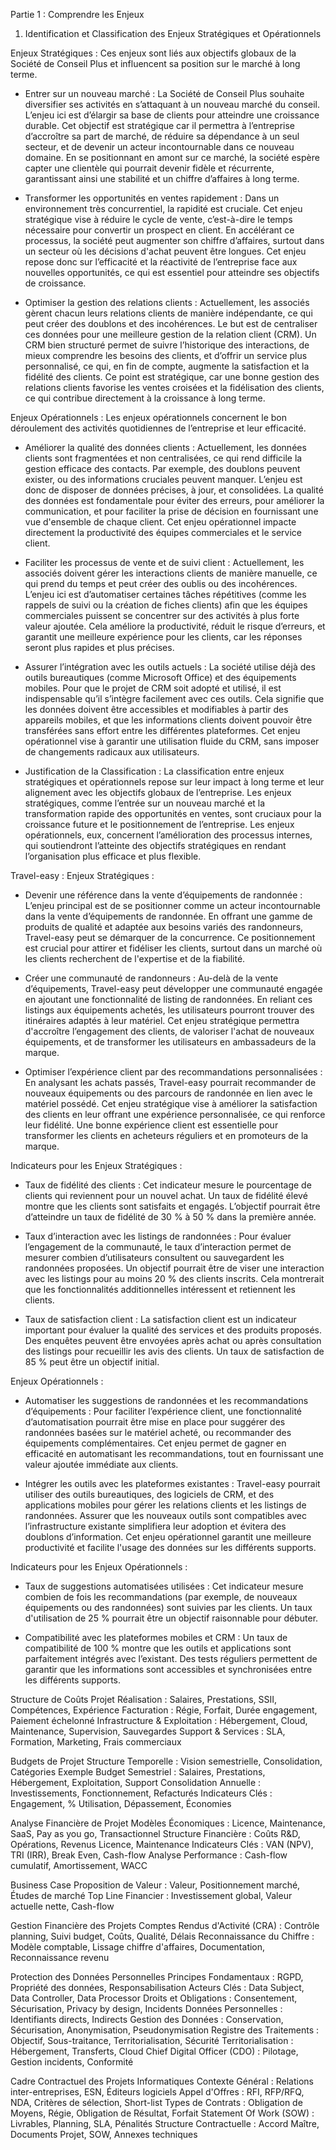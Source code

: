 Partie 1 : Comprendre les Enjeux 
1.	Identification et Classification des Enjeux Stratégiques et Opérationnels

Enjeux Stratégiques :
Ces enjeux sont liés aux objectifs globaux de la Société de Conseil Plus et influencent sa position sur le marché à long terme.
-	Entrer sur un nouveau marché :
La Société de Conseil Plus souhaite diversifier ses activités en s’attaquant à un nouveau marché du conseil. L’enjeu ici est d’élargir sa base de clients pour atteindre une croissance durable. Cet objectif est stratégique car il permettra à l’entreprise d’accroître sa part de marché, de réduire sa dépendance à un seul secteur, et de devenir un acteur incontournable dans ce nouveau domaine. En se positionnant en amont sur ce marché, la société espère capter une clientèle qui pourrait devenir fidèle et récurrente, garantissant ainsi une stabilité et un chiffre d’affaires à long terme.

-	Transformer les opportunités en ventes rapidement :
Dans un environnement très concurrentiel, la rapidité est cruciale. Cet enjeu stratégique vise à réduire le cycle de vente, c’est-à-dire le temps nécessaire pour convertir un prospect en client. En accélérant ce processus, la société peut augmenter son chiffre d’affaires, surtout dans un secteur où les décisions d'achat peuvent être longues. Cet enjeu repose donc sur l’efficacité et la réactivité de l’entreprise face aux nouvelles opportunités, ce qui est essentiel pour atteindre ses objectifs de croissance.

-	Optimiser la gestion des relations clients :
Actuellement, les associés gèrent chacun leurs relations clients de manière indépendante, ce qui peut créer des doublons et des incohérences. Le but est de centraliser ces données pour une meilleure gestion de la relation client (CRM). Un CRM bien structuré permet de suivre l’historique des interactions, de mieux comprendre les besoins des clients, et d’offrir un service plus personnalisé, ce qui, en fin de compte, augmente la satisfaction et la fidélité des clients. Ce point est stratégique, car une bonne gestion des relations clients favorise les ventes croisées et la fidélisation des clients, ce qui contribue directement à la croissance à long terme.

Enjeux Opérationnels :
Les enjeux opérationnels concernent le bon déroulement des activités quotidiennes de l’entreprise et leur efficacité.
-	Améliorer la qualité des données clients :
Actuellement, les données clients sont fragmentées et non centralisées, ce qui rend difficile la gestion efficace des contacts. Par exemple, des doublons peuvent exister, ou des informations cruciales peuvent manquer. L’enjeu est donc de disposer de données précises, à jour, et consolidées. La qualité des données est fondamentale pour éviter des erreurs, pour améliorer la communication, et pour faciliter la prise de décision en fournissant une vue d'ensemble de chaque client. Cet enjeu opérationnel impacte directement la productivité des équipes commerciales et le service client.

-	Faciliter les processus de vente et de suivi client :
Actuellement, les associés doivent gérer les interactions clients de manière manuelle, ce qui prend du temps et peut créer des oublis ou des incohérences. L’enjeu ici est d’automatiser certaines tâches répétitives (comme les rappels de suivi ou la création de fiches clients) afin que les équipes commerciales puissent se concentrer sur des activités à plus forte valeur ajoutée. Cela améliore la productivité, réduit le risque d’erreurs, et garantit une meilleure expérience pour les clients, car les réponses seront plus rapides et plus précises.

-	Assurer l’intégration avec les outils actuels :
La société utilise déjà des outils bureautiques (comme Microsoft Office) et des équipements mobiles. Pour que le projet de CRM soit adopté et utilisé, il est indispensable qu’il s’intègre facilement avec ces outils. Cela signifie que les données doivent être accessibles et modifiables à partir des appareils mobiles, et que les informations clients doivent pouvoir être transférées sans effort entre les différentes plateformes. Cet enjeu opérationnel vise à garantir une utilisation fluide du CRM, sans imposer de changements radicaux aux utilisateurs.

-	Justification de la Classification :
La classification entre enjeux stratégiques et opérationnels repose sur leur impact à long terme et leur alignement avec les objectifs globaux de l’entreprise. Les enjeux stratégiques, comme l’entrée sur un nouveau marché et la transformation rapide des opportunités en ventes, sont cruciaux pour la croissance future et le positionnement de l’entreprise. Les enjeux opérationnels, eux, concernent l’amélioration des processus internes, qui soutiendront l’atteinte des objectifs stratégiques en rendant l’organisation plus efficace et plus flexible.


Travel-easy : 
Enjeux Stratégiques :
- Devenir une référence dans la vente d’équipements de randonnée :
L’enjeu principal est de se positionner comme un acteur incontournable dans la vente d’équipements de randonnée. En offrant une gamme de produits de qualité et adaptée aux besoins variés des randonneurs, Travel-easy peut se démarquer de la concurrence. Ce positionnement est crucial pour attirer et fidéliser les clients, surtout dans un marché où les clients recherchent de l'expertise et de la fiabilité.

- Créer une communauté de randonneurs :
Au-delà de la vente d’équipements, Travel-easy peut développer une communauté engagée en ajoutant une fonctionnalité de listing de randonnées. En reliant ces listings aux équipements achetés, les utilisateurs pourront trouver des itinéraires adaptés à leur matériel. Cet enjeu stratégique permettra d'accroître l’engagement des clients, de valoriser l'achat de nouveaux équipements, et de transformer les utilisateurs en ambassadeurs de la marque.

- Optimiser l’expérience client par des recommandations personnalisées :
En analysant les achats passés, Travel-easy pourrait recommander de nouveaux équipements ou des parcours de randonnée en lien avec le matériel possédé. Cet enjeu stratégique vise à améliorer la satisfaction des clients en leur offrant une expérience personnalisée, ce qui renforce leur fidélité. Une bonne expérience client est essentielle pour transformer les clients en acheteurs réguliers et en promoteurs de la marque.

Indicateurs pour les Enjeux Stratégiques :
- Taux de fidélité des clients :
Cet indicateur mesure le pourcentage de clients qui reviennent pour un nouvel achat. Un taux de fidélité élevé montre que les clients sont satisfaits et engagés. L’objectif pourrait être d’atteindre un taux de fidélité de 30 % à 50 % dans la première année.

- Taux d’interaction avec les listings de randonnées :
Pour évaluer l’engagement de la communauté, le taux d’interaction permet de mesurer combien d’utilisateurs consultent ou sauvegardent les randonnées proposées. Un objectif pourrait être de viser une interaction avec les listings pour au moins 20 % des clients inscrits. Cela montrerait que les fonctionnalités additionnelles intéressent et retiennent les clients.

- Taux de satisfaction client :
La satisfaction client est un indicateur important pour évaluer la qualité des services et des produits proposés. Des enquêtes peuvent être envoyées après achat ou après consultation des listings pour recueillir les avis des clients. Un taux de satisfaction de 85 % peut être un objectif initial.


Enjeux Opérationnels :
- Automatiser les suggestions de randonnées et les recommandations d’équipements :
Pour faciliter l’expérience client, une fonctionnalité d’automatisation pourrait être mise en place pour suggérer des randonnées basées sur le matériel acheté, ou recommander des équipements complémentaires. Cet enjeu permet de gagner en efficacité en automatisant les recommandations, tout en fournissant une valeur ajoutée immédiate aux clients.

- Intégrer les outils avec les plateformes existantes :
Travel-easy pourrait utiliser des outils bureautiques, des logiciels de CRM, et des applications mobiles pour gérer les relations clients et les listings de randonnées. Assurer que les nouveaux outils sont compatibles avec l’infrastructure existante simplifiera leur adoption et évitera des doublons d’information. Cet enjeu opérationnel garantit une meilleure productivité et facilite l'usage des données sur les différents supports.


Indicateurs pour les Enjeux Opérationnels :
- Taux de suggestions automatisées utilisées :
Cet indicateur mesure combien de fois les recommandations (par exemple, de nouveaux équipements ou des randonnées) sont suivies par les clients. Un taux d'utilisation de 25 % pourrait être un objectif raisonnable pour débuter.

- Compatibilité avec les plateformes mobiles et CRM :
Un taux de compatibilité de 100 % montre que les outils et applications sont parfaitement intégrés avec l’existant. Des tests réguliers permettent de garantir que les informations sont accessibles et synchronisées entre les différents supports.


Structure de Coûts Projet
Réalisation : Salaires, Prestations, SSII, Compétences, Expérience
Facturation : Régie, Forfait, Durée engagement, Paiement échelonné
Infrastructure & Exploitation : Hébergement, Cloud, Maintenance, Supervision, Sauvegardes
Support & Services : SLA, Formation, Marketing, Frais commerciaux

Budgets de Projet
Structure Temporelle : Vision semestrielle, Consolidation, Catégories
Exemple Budget Semestriel : Salaires, Prestations, Hébergement, Exploitation, Support
Consolidation Annuelle : Investissements, Fonctionnement, Refacturés
Indicateurs Clés : Engagement, % Utilisation, Dépassement, Économies

Analyse Financière de Projet
Modèles Économiques : Licence, Maintenance, SaaS, Pay as you go, Transactionnel
Structure Financière : Coûts R&D, Opérations, Revenus Licence, Maintenance
Indicateurs Clés : VAN (NPV), TRI (IRR), Break Even, Cash-flow
Analyse Performance : Cash-flow cumulatif, Amortissement, WACC

Business Case
Proposition de Valeur : Valeur, Positionnement marché, Études de marché
Top Line Financier : Investissement global, Valeur actuelle nette, Cash-flow


Gestion Financière des Projets
Comptes Rendus d'Activité (CRA) : Contrôle planning, Suivi budget, Coûts, Qualité, Délais
Reconnaissance du Chiffre : Modèle comptable, Lissage chiffre d'affaires, Documentation, Reconnaissance revenu

Protection des Données Personnelles
Principes Fondamentaux : RGPD, Propriété des données, Responsabilisation
Acteurs Clés : Data Subject, Data Controller, Data Processor
Droits et Obligations : Consentement, Sécurisation, Privacy by design, Incidents
Données Personnelles : Identifiants directs, Indirects
Gestion des Données : Conservation, Sécurisation, Anonymisation, Pseudonymisation
Registre des Traitements : Objectif, Sous-traitance, Territorialisation, Sécurité
Territorialisation : Hébergement, Transferts, Cloud
Chief Digital Officer (CDO) : Pilotage, Gestion incidents, Conformité

Cadre Contractuel des Projets Informatiques
Contexte Général : Relations inter-entreprises, ESN, Éditeurs logiciels
Appel d'Offres : RFI, RFP/RFQ, NDA, Critères de sélection, Short-list
Types de Contrats : Obligation de Moyens, Régie, Obligation de Résultat, Forfait
Statement Of Work (SOW) : Livrables, Planning, SLA, Pénalités
Structure Contractuelle : Accord Maître, Documents Projet, SOW, Annexes techniques